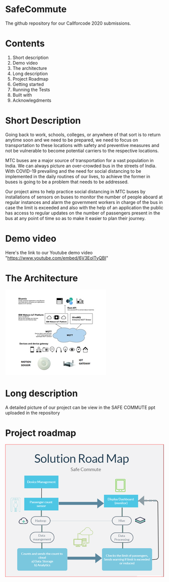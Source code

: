 # SafeCommute
The github repository for our Callforcode 2020 submissions.
# Contents
1. Short description
2. Demo video
3. The architecture
4. Long description
5. Project Roadmap
6. Getting started
7. Running the Tests
8. Built with
9. Acknowlegdments

# Short Description
Going back to work, schools, colleges, or anywhere of that sort is to return anytime soon and we need to be prepared, we need to focus on transportation to these locations with safety and preventive measures and not be vulnerable to become potential carriers to the respective locations.

MTC buses are a major source of transportation for a vast population in India. We can always picture an over-crowded bus in the streets of India. With COVID-19 prevailing and the need for social distancing to be implemented in the daily routines of our lives, to achieve the former in buses is going to be a problem that needs to be addressed.

Our project aims to help practice social distancing in MTC buses by installations of sensors on buses to monitor the number of people aboard at regular instances and alarm the government workers in charge of the bus in case the limit is exceeded and also with the help of an application the public has access to regular updates on the number of passengers present in the bus at any point of time so as to make it easier to plan their journey.


# Demo video

Here's the link to our Youtube demo video 
"https://www.youtube.com/embed/6V3EolTyQBI" 

# The Architecture

![](Architecture.jpg)


# Long description

A detailed picture of our project can be view in the SAFE COMMUTE ppt uploaded in the repository

# Project roadmap

![](roadmap.png)
























